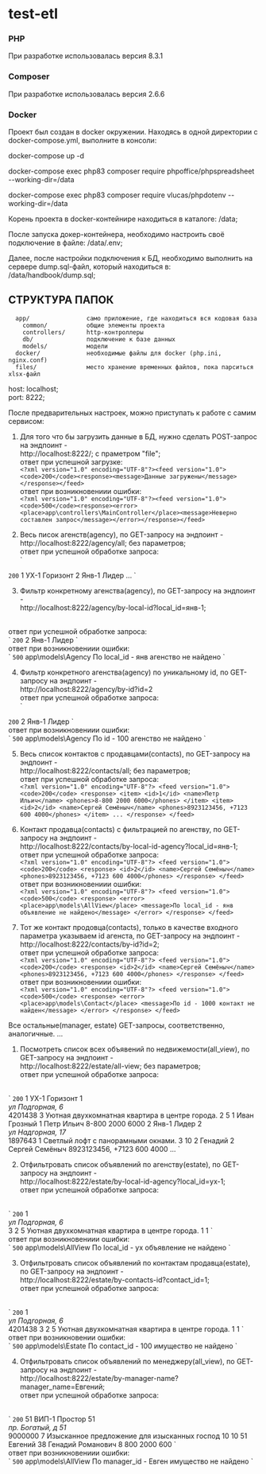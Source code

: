 # test-etl

### PHP
При разработке использовалась версия 8.3.1

### Composer
При разработке использовалась версия 2.6.6

### Docker
Проект был создан в docker окружении.
Находясь в одной директории с docker-compose.yml,
выполните в консоли:

docker-compose up -d 

docker-compose exec php83 composer require phpoffice/phpspreadsheet --working-dir=/data

docker-compose exec php83 composer require vlucas/phpdotenv --working-dir=/data

Корень проекта в docker-контейнире находиться в каталоге: /data;

После запуска докер-контейнера, необходимо настроить своё подключение в файле: /data/.env;

Далее, после настройки подключения к БД, необходимо выполнить на сервере dump.sql-файл, который находиться в: /data/handbook/dump.sql;

СТРУКТУРА ПАПОК
-------------------
      app/                само приложение, где находиться вся кодовая база
        common/           общие элементы проекта
        controllers/      http-контроллеры
        db/               подключение к базе данных
        models/           модели
      docker/             необходимые файлы для docker (php.ini, nginx.conf)
      files/              место хранение временных файлов, пока парситься xlsx-файл

host: localhost; <br />
port: 8222;

После предварительных настроек, можно приступать к работе с самим сервисом:

1) Для того что бы загрузить данные в БД, нужно сделать POST-запрос на эндпоинт - <br />http://localhost:8222/; с праметром "file";
<br />ответ при успешной загрузке:
<br />`<?xml version="1.0" encoding="UTF-8"?><feed version="1.0"><code>200</code><response><message>Данные загружены</message></response></feed>`
<br />ответ при возникновениии ошибки:
<br />`<?xml version="1.0" encoding="UTF-8"?><feed version="1.0"><code>500</code><response><error><place>app\controllers\MainController</place><message>Неверно составлен запрос</message></error></response></feed>`   

2) Весь писок агенств(agency), по GET-запросу на эндпоинт - <br />http://localhost:8222/agency/all; без параметров;
<br />ответ при успешной обработке запроса:
<br />`<?xml version="1.0" encoding="UTF-8"?>
<feed version="1.0">
<code>200</code>
<response>
<item>
<id>1</id>
<local_id>УХ-1</local_id>
<name>Горизонт</name>
</item>
<item>
<id>2</id>
<local_id>Янв-1</local_id>
<name>Лидер</name>
</item>
...
</response>
</feed>`

3) Фильтр конкретному агенства(agency), по GET-запросу на эндпоинт - <br />http://localhost:8222/agency/by-local-id?local_id=янв-1;
<br />
ответ при успешной обработке запроса:
<br />
`<?xml version="1.0" encoding="UTF-8"?>
<feed version="1.0">
<code>200</code>
<response>
<id>2</id>
<local_id>Янв-1</local_id>
<name>Лидер</name>
</response>
</feed>`
   <br />ответ при возникновениии ошибки:
   <br />`<?xml version="1.0" encoding="UTF-8"?>
<feed version="1.0">
<code>500</code>
<response>
<error>
<place>app\models\Agency</place>
<message>По local_id - янв агенство не найдено</message>
</error>
</response>
</feed>`

4) Фильтр конкретного агенства(agency) по уникальному id, по GET-запросу на эндпоинт - <br />http://localhost:8222/agency/by-id?id=2
<br />ответ при успешной обработке запроса:
<br />`<?xml version="1.0" encoding="UTF-8"?>
<feed version="1.0">
<code>200</code>
<response>
<id>2</id>
<local_id>Янв-1</local_id>
<name>Лидер</name>
</response>
</feed>`
<br />ответ при возникновениии ошибки:
<br />`<?xml version="1.0" encoding="UTF-8"?>
<feed version="1.0">
<code>500</code>
<response>
<error>
<place>app\models\Agency</place>
<message>По id - 100 агенство не найдено</message>
</error>
</response>
</feed>`

5) Весь список контактов с продавцами(contacts), по GET-запросу на эндпоинт - <br />http://localhost:8222/contacts/all; без параметров;
<br />ответ при успешной обработке запроса:
<br />`<?xml version="1.0" encoding="UTF-8"?>
   <feed version="1.0">
   <code>200</code>
   <response>
   <item>
   <id>1</id>
   <name>Петр Ильич</name>
   <phones>8-800 2000 6000</phones>
   </item>
   <item>
   <id>2</id>
   <name>Сергей Семёныч</name>
   <phones>8923123456, +7123 600 4000</phones>
   </item>
   ...
   </response>
   </feed>`

6) Контакт продавца(contacts) с фильтрацией по агенству, по GET-запросу на эндпоинт - <br />http://localhost:8222/contacts/by-local-id-agency?local_id=янв-1;
<br />ответ при успешной обработке запроса:
<br />`<?xml version="1.0" encoding="UTF-8"?>
   <feed version="1.0">
   <code>200</code>
   <response>
   <id>2</id>
   <name>Сергей Семёныч</name>
   <phones>8923123456, +7123 600 4000</phones>
   </response>
   </feed>`
<br />ответ при возникновениии ошибки:
<br />`<?xml version="1.0" encoding="UTF-8"?>
   <feed version="1.0">
   <code>500</code>
   <response>
   <error>
   <place>app\models\AllView</place>
   <message>По local_id - янв объявление не найдено</message>
   </error>
   </response>
   </feed>`

7) Тот же контакт продовца(contacts), только в качестве входного параметра указываем id агенста, по GET-запросу на эндпоинт - <br />http://localhost:8222/contacts/by-id?id=2;
<br />ответ при успешной обработке запроса:
<br />`<?xml version="1.0" encoding="UTF-8"?>
   <feed version="1.0">
   <code>200</code>
   <response>
   <id>2</id>
   <name>Сергей Семёныч</name>
   <phones>8923123456, +7123 600 4000</phones>
   </response>
   </feed>`
<br />ответ при возникновениии ошибки:
<br />`<?xml version="1.0" encoding="UTF-8"?>
   <feed version="1.0">
   <code>500</code>
   <response>
   <error>
   <place>app\models\Contact</place>
   <message>По id - 1000 контакт не найден</message>
   </error>
   </response>
   </feed>`


Все остальные(manager, estate) GET-запросы, соответственно, аналогичные.
...


1) Посмотреть список всех объявений по недвижемости(all_view), по GET-запросу на эндпоинт - <br />http://localhost:8222/estate/all-view; без параметров;
<br />ответ при успешной обработке запроса:
<br />
`<?xml version="1.0" encoding="UTF-8"?>
<feed version="1.0">
    <code>200</code>
    <response>
        <item>
            <id_agency>1</id_agency>
            <local_id>УХ-1</local_id>
            <name_agency>Горизонт</name_agency>
            <id_estate>1</id_estate>
            <address>ул Подгорная, 6</address>
            <price>4201438</price>
            <rooms>3</rooms>
            <description>Уютная двухкомнатная квартира в центре города.</description>
            <floor>2</floor>
            <house_floors>5</house_floors>
            <id_manager>1</id_manager>
            <name_manager>Иван Грозный</name_manager>
            <id_contacts>1</id_contacts>
            <name_seller>Петр Ильич</name_seller>
            <phones_seller>8-800 2000 6000</phones_seller>
        </item>
        <item>
            <id_agency>2</id_agency>
            <local_id>Янв-1</local_id>
            <name_agency>Лидер</name_agency>
            <id_estate>2</id_estate>
            <address>ул Надгорная, 17</address>
            <price>1897643</price>
            <rooms>1</rooms>
            <description>Светлый лофт с панорамными окнами.</description>
            <floor>3</floor>
            <house_floors>10</house_floors>
            <id_manager>2</id_manager>
            <name_manager>Генадий</name_manager>
            <id_contacts>2</id_contacts>
            <name_seller>Сергей Семёныч</name_seller>
            <phones_seller>8923123456, +7123 600 4000</phones_seller>
        </item>
        ...
    </response>
</feed>`

2) Отфильтровать список объявлений по агенству(estate), по GET-запросу на эндпоинт - <br />http://localhost:8222/estate/by-local-id-agency?local_id=ух-1;
<br />ответ при успешной обработке запроса:
<br />
`<?xml version="1.0" encoding="UTF-8"?>
<feed version="1.0">
    <code>200</code>
    <response>
        <id>1</id>
        <address>ул Подгорная, 6</address>
        <rooms>3</rooms>
        <floor>2</floor>
        <house_floors>5</house_floors>
        <description>Уютная двухкомнатная квартира в центре города.</description>
        <contact_id>1</contact_id>
        <manager_id>1</manager_id>
    </response>
</feed>`
<br />ответ при возникновениии ошибки:
<br />`<?xml version="1.0" encoding="UTF-8"?>
<feed version="1.0">
<code>500</code>
<response>
<error>
<place>app\models\AllView</place>
<message>По local_id - ух объявление не найдено</message>
</error>
</response>
</feed>`

3) Отфильтровать список объявлений по контактам продавца(estate), по GET-запросу на эндпоинт - <br />http://localhost:8222/estate/by-contacts-id?contact_id=1;
<br />ответ при успешной обработке запроса:
<br />
`<?xml version="1.0" encoding="UTF-8"?>
<feed version="1.0">
    <code>200</code>
    <response>
        <item>
            <id>1</id>
            <address>ул Подгорная, 6</address>
            <price>4201438</price>
            <rooms>3</rooms>
            <floor>2</floor>
            <house_floors>5</house_floors>
            <description>Уютная двухкомнатная квартира в центре города.</description>
            <contact_id>1</contact_id>
            <manager_id>1</manager_id>
        </item>
    </response>
</feed>`   
<br />ответ при возникновении ошибки:
<br />`<?xml version="1.0" encoding="UTF-8"?>
   <feed version="1.0">
   <code>500</code>
   <response>
   <error>
   <place>app\models\Estate</place>
   <message>По contact_id - 100 имущество не найдено</message>
   </error>
   </response>
   </feed>`

4) Отфильтровать список объявлений по менеджеру(all_view), по GET-запросу на эндпоинт - <br />http://localhost:8222/estate/by-manager-name?manager_name=Евгений;
<br />ответ при успешной обработке запроса:
<br />
`<?xml version="1.0" encoding="UTF-8"?>
<feed version="1.0">
    <code>200</code>
    <response>
        <item>
            <id_agency>51</id_agency>
            <local_id>ВИП-1</local_id>
            <name_agency>Простор</name_agency>
            <id_estate>51</id_estate>
            <address>пр. Богатый, д 51</address>
            <price>9000000</price>
            <rooms>7</rooms>
            <description>Изысканное предложение для изысканных господ</description>
            <floor>10</floor>
            <house_floors>10</house_floors>
            <id_manager>51</id_manager>
            <name_manager>Евгений</name_manager>
            <id_contacts>38</id_contacts>
            <name_seller>Генадий Романович</name_seller>
            <phones_seller>8 800 2000 600</phones_seller>
        </item>
    </response>
</feed>`   
<br />ответ при возникновениии ошибки:
<br />
`<?xml version="1.0" encoding="UTF-8"?>
<feed version="1.0">
    <code>500</code>
    <response>
        <error>
            <place>app\models\AllView</place>
            <message>По manager_id - Евген имущество не найдено</message>
        </error>
    </response>
</feed>`   
